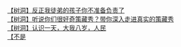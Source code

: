[【树洞】反正我徒弟的孩子你不准备负责了](http://tieba.baidu.com/p/4582027334?see_lz=1&pn=)   
[【树洞】听说你们很好奇策藏秀？带你深入走进真实的策藏秀](http://tieba.baidu.com/p/4581095861?see_lz=1&pn=)   
[【树洞】认识一天，大我八岁，人民](http://tieba.baidu.com/p/4582428442?see_lz=1&pn=)   
[【不是](http://tieba.baidu.com/p/4581167732?see_lz=1&pn=)   
